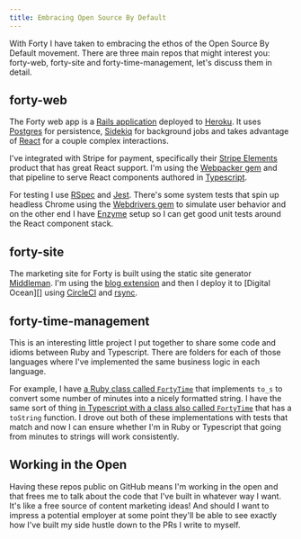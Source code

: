 ```yaml
---
title: Embracing Open Source By Default
---
```


With Forty I have taken to embracing the ethos of the Open Source By Default
movement. There are three main repos that might interest you: forty-web,
forty-site and forty-time-management, let's discuss them in detail.

<!-- READ-MORE -->

## forty-web

The Forty web app is a [Rails application][rails] deployed to [Heroku][]. It
uses [Postgres][] for persistence, [Sidekiq][] for background jobs and takes
advantage of [React][] for a couple complex interactions.

I've integrated with Stripe for payment, specifically their [Stripe
Elements][elements] product that has great React support. I'm using the
[Webpacker gem][Webpacker] and that pipeline to serve React components authored
in [Typescript][].

For testing I use [RSpec][] and [Jest][]. There's some system tests that spin up
headless Chrome using the [Webdrivers gem][Webdrivers] to simulate user behavior
and on the other end I have [Enzyme][] setup so I can get good unit tests around
the React component stack.

[rails]: https://rubyonrails.org/
[Heroku]: https://www.heroku.com/
[Postgres]: https://www.postgresql.org/
[Sidekiq]: https://sidekiq.org/
[React]: https://reactjs.org/
[elements]: https://stripe.com/docs/stripe-js
[Webpacker]: https://github.com/rails/webpacker
[Typescript]: https://www.typescriptlang.org/
[RSpec]: https://rspec.info/
[Jest]: https://jestjs.io/
[Webdrivers]: https://github.com/titusfortner/webdrivers
[Enzyme]: https://enzymejs.github.io/enzyme/

## forty-site

The marketing site for Forty is built using the static site generator
[Middleman][]. I'm using the [blog extension][mm-blog] and then I deploy it to
[Digital Ocean][] using [CircleCI][] and [rsync][].

[Middleman]: https://middlemanapp.com/
[mm-blog]: https://middlemanapp.com/basics/blogging/
[do]: https://www.digitalocean.com/
[CircleCI]: https://circleci.com/
[rsync]: https://en.wikipedia.org/wiki/Rsync

## forty-time-management

This is an interesting little project I put together to share some code and
idioms between Ruby and Typescript. There are folders for each of those languages where
I've implemented the same business logic in each language.

For example, I have [a Ruby class called `FortyTime`][ruby-forty-time] that
implements `to_s` to convert some number of minutes into a nicely formatted
string. I have the same sort of thing [in Typescript with a class also called
`FortyTime`][ts-forty-time] that has a `toString` function. I drove out both of
these implementations with tests that match and now I can ensure whether I'm in
Ruby or Typescript that going from minutes to strings will work consistently.

[ruby-forty-time]: https://github.com/verynicecode/forty-time-management/blob/291f6c0c83ad63f3b1752a347ab615a5b4261b49/ruby/lib/forty_time.rb#L44-L56
[ts-forty-time]: https://github.com/verynicecode/forty-time-management/blob/291f6c0c83ad63f3b1752a347ab615a5b4261b49/typescript/src/FortyTime.ts#L36-L51

## Working in the Open

Having these repos public on GitHub means I'm working in the open and that frees
me to talk about the code that I've built in whatever way I want. It's like a
free source of content marketing ideas! And should I want to impress a potential
employer at some point they'll be able to see exactly how I've built my side
hustle down to the PRs I write to myself.
